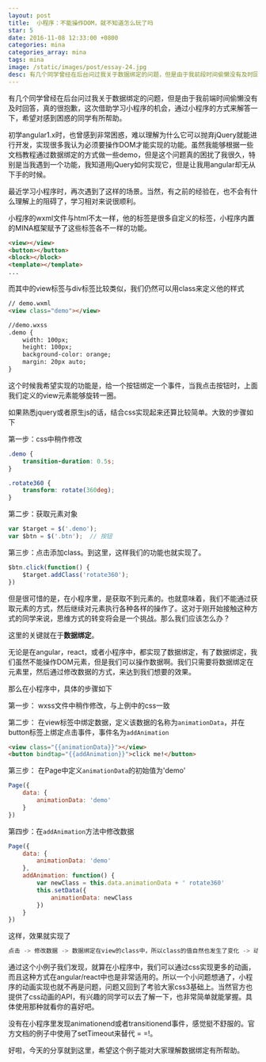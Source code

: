 ```yaml
---
layout: post
title:  小程序：不能操作DOM，就不知道怎么玩了吗
star: 5
date: 2016-11-08 12:33:00 +0800
categories: mina
categories_array: mina
tags: mina
image: /static/images/post/essay-24.jpg
desc: 有几个同学曾经在后台问过我关于数据绑定的问题，但是由于我前段时间偷懒没有及时回答，真的很抱歉，这次借助学习小程序的机会，通过小程序的方式来解答一下，希望对感到困惑的同学有所帮助。
---
```


有几个同学曾经在后台问过我关于数据绑定的问题，但是由于我前端时间偷懒没有及时回答，真的很抱歉，这次借助学习小程序的机会，通过小程序的方式来解答一下，希望对感到困惑的同学有所帮助。

初学angular1.x时，也曾感到非常困惑，难以理解为什么它可以抛弃jQuery就能进行开发，实现很多我认为必须要操作DOM才能实现的功能。虽然我能够根据一些文档教程通过数据绑定的方式做一些demo，但是这个问题真的困扰了我很久，特别是当我遇到一个功能，我知道用jQuery如何实现它，但是让我用angular却无从下手的时候。

最近学习小程序时，再次遇到了这样的场景。当然，有之前的经验在，也不会有什么理解上的阻碍了，学习相对来说很顺利。

小程序的wxml文件与html不太一样，他的标签是很多自定义的标签，小程序内置的MINA框架赋予了这些标签各不一样的功能。

```html
<view></view>
<button></button>
<block></block>
<template></template>
...
```

而其中的view标签与div标签比较类似，我们仍然可以用class来定义他的样式

```html
// demo.wxml
<view class="demo"></view>

//demo.wxss
.demo {
    width: 100px;
    height: 100px;
    background-color: orange;
    margin: 20px auto;
}
```
这个时候我希望实现的功能是，给一个按钮绑定一个事件，当我点击按钮时，上面我们定义的view元素能够旋转一圈。

如果熟悉jquery或者原生js的话，结合css实现起来还算比较简单。大致的步骤如下

第一步：css中稍作修改

```css
.demo {
    transition-duration: 0.5s;
}

.rotate360 {
    transform: rotate(360deg);
}
```

第二步：获取元素对象

```js
var $target = $('.demo');
var $btn = $('.btn');  // 按钮
```

第三步：点击添加class。到这里，这样我们的功能也就实现了。

```js
$btn.click(function() {
    $target.addClass('rotate360');
})
```

但是很可惜的是，在小程序里，是获取不到元素的。也就意味着，我们不能通过获取元素的方式，然后继续对元素执行各种各样的操作了。这对于刚开始接触这种方式的同学来说，思维方式的转变将会是一个挑战。那么我们应该怎么办？

这里的关键就在于**数据绑定**。

无论是在angular，react，或者小程序中，都实现了数据绑定，有了数据绑定，我们虽然不能操作DOM元素，但是我们可以操作数据啊。我们只需要将数据绑定在元素里，然后通过修改数据的方式，来达到我们想要的效果。

那么在小程序中，具体的步骤如下

第一步： wxss文件中稍作修改，与上例中的css一致

第二步： 在view标签中绑定数据，定义该数据的名称为`animationData`，并在button标签上绑定点击事件，事件名为`addAnimation`

```html
<view class="{{animationData}}"></view>
<button bindtap="{{addAnimation}}">click me!</button>
```

第三步： 在Page中定义`animationData`的初始值为'demo'

```js
Page({
    data: {
        animationData: 'demo'
    }
})
```

第四步：在`addAnimation`方法中修改数据

```js
Page({
    data: {
        animationData: 'demo'
    },
    addAnimation: function() {
        var newClass = this.data.animationData + ' rotate360'
        this.setData({
            animationData: newClass
        })
    }
})
```

这样，效果就实现了

```js
点击 -> 修改数据 -> 数据绑定在view的class中，所以class的值自然也发生了变化 -> 动画效果得到实现
```

通过这个小例子我们发现，就算在小程序中，我们可以通过css实现更多的动画，而且这种方式在angular/react中也是非常适用的。所以一个小问题想通了，小程序的动画实现也就不再是问题，问题又回到了考验大家css3基础上。当然官方也提供了css动画的API，有兴趣的同学可以去了解一下，也非常简单就能掌握。具体使用那种就看你的喜好吧。

没有在小程序里发现animationend或者transitionend事件，感觉挺不舒服的。官方文档的例子中使用了setTimeout来替代 = =!。

好啦，今天的分享就到这里，希望这个例子能对大家理解数据绑定有所帮助。
